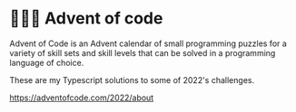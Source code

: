 # 🌲👩‍💻 Advent of code

Advent of Code is an Advent calendar of small programming puzzles for a variety of skill sets and skill levels that can be solved in a programming language of choice.

These are my Typescript solutions to some of 2022's challenges.

https://adventofcode.com/2022/about
